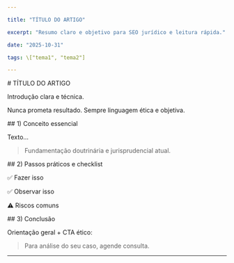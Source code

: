```yaml
---

title: "TÍTULO DO ARTIGO"

excerpt: "Resumo claro e objetivo para SEO jurídico e leitura rápida."

date: "2025-10-31"

tags: \["tema1", "tema2"]

---
```




\# TÍTULO DO ARTIGO



Introdução clara e técnica.  

Nunca prometa resultado. Sempre linguagem ética e objetiva.



\## 1) Conceito essencial



Texto…



> Fundamentação doutrinária e jurisprudencial atual.



\## 2) Passos práticos e checklist



✅ Fazer isso  

✅ Observar isso  

⚠️ Riscos comuns



\## 3) Conclusão



Orientação geral + CTA ético:



> Para análise do seu caso, agende consulta.



---



